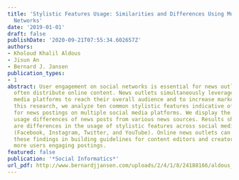 ```yaml
---
title: 'Stylistic Features Usage: Similarities and Differences Using Multiple Social
  Networks'
date: '2019-01-01'
draft: false
publishDate: '2020-09-21T07:55:34.602657Z'
authors:
- Kholoud Khalil Aldous
- Jisun An
- Bernard J. Jansen
publication_types:
- 1
abstract: User engagement on social networks is essential for news outlets where they
  often distribute online content. News outlets simultaneously leverage multiple social
  media platforms to reach their overall audience and to increase marketshare. In
  this research, we analyze ten common stylistic features indicative of user engagement
  for news postings on multiple social media platforms. We display the stylistic features
  usage differences of news posts from various news sources. Results show that there
  are differences in the usage of stylistic features across social media platforms
  (Facebook, Instagram, Twitter, and YouTube). Online news outlets can benefit from
  these findings in building guidelines for content editors and creators to create
  more users engaging postings.
featured: false
publication: '*Social Informatics*'
url_pdf: http://www.bernardjjansen.com/uploads/2/4/1/8/24188166/aldous_stylistic_features_.pdf
---
```


